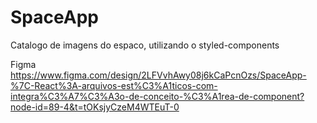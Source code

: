 # SpaceApp
Catalogo de imagens do espaco, utilizando o styled-components

Figma
https://www.figma.com/design/2LFVvhAwy08j6kCaPcnOzs/SpaceApp-%7C-React%3A-arquivos-est%C3%A1ticos-com-integra%C3%A7%C3%A3o-de-conceito-%C3%A1rea-de-component?node-id=89-4&t=tOKsjyCzeM4WTEuT-0
